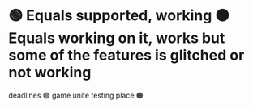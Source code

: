 # 🟢 Equals supported, working 🟠 Equals working on it, works but some of the features is glitched or not working

deadlines 🟢
game unite testing place 🟠
